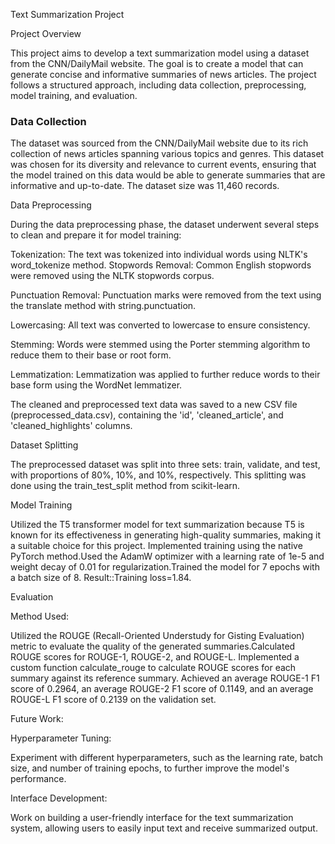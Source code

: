 Text Summarization Project

Project Overview

This project aims to develop a text summarization model using a dataset from the CNN/DailyMail website. The goal is to create a model that can generate concise and informative summaries of news articles. The project follows a structured approach, including data collection, preprocessing, model training, and evaluation.

### Data Collection

The dataset was sourced from the CNN/DailyMail website due to its rich collection of news articles spanning various topics and genres. This dataset was chosen for its diversity and relevance to current events, ensuring that the model trained on this data would be able to generate summaries that are informative and up-to-date. The dataset size was 11,460 records. 

Data Preprocessing

During the data preprocessing phase, the dataset underwent several steps to clean and prepare it for model training:

Tokenization: The text was tokenized into individual words using NLTK's word_tokenize method.
Stopwords Removal: Common English stopwords were removed using the NLTK stopwords corpus.

Punctuation Removal: Punctuation marks were removed from the text using the translate method with string.punctuation.

Lowercasing: All text was converted to lowercase to ensure consistency.

Stemming: Words were stemmed using the Porter stemming algorithm to reduce them to their base or root form.

Lemmatization: Lemmatization was applied to further reduce words to their base form using the WordNet lemmatizer.

The cleaned and preprocessed text data was saved to a new CSV file (preprocessed_data.csv), containing the 'id', 'cleaned_article', and 'cleaned_highlights' columns.

Dataset Splitting

The preprocessed dataset was split into three sets: train, validate, and test, with proportions of 80%, 10%, and 10%, respectively. This splitting was done using the train_test_split method from scikit-learn.

Model Training

Utilized the T5 transformer model for text summarization because T5 is known for its effectiveness in generating high-quality summaries, making it a suitable choice for this project.
Implemented training using the native PyTorch method.Used the AdamW optimizer with a learning rate of 1e-5 and weight decay of 0.01 for regularization.Trained the model for 7 epochs with a batch size of 8.
Result::Training loss=1.84.

Evaluation

Method Used:

Utilized the ROUGE (Recall-Oriented Understudy for Gisting Evaluation) metric to evaluate the quality of the generated summaries.Calculated ROUGE scores for ROUGE-1, ROUGE-2, and ROUGE-L.
Implemented a custom function calculate_rouge to calculate ROUGE scores for each summary against its reference summary.
Achieved an average ROUGE-1 F1 score of 0.2964, an average ROUGE-2 F1 score of 0.1149, and an average ROUGE-L F1 score of 0.2139 on the validation set.

Future Work:

Hyperparameter Tuning:

Experiment with different hyperparameters, such as the learning rate, batch size, and number of training epochs, to further improve the model's performance.

Interface Development:

Work on building a user-friendly interface for the text summarization system, allowing users to easily input text and receive summarized output.